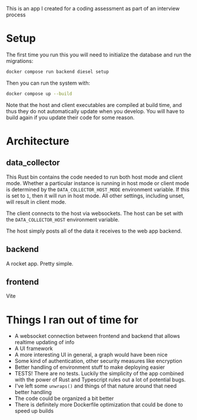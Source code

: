 This is an app I created for a coding assessment as part of an interview process

# Setup

The first time you run this you will need to initialize the database
and run the migrations:

```bash
docker compose run backend diesel setup
```

Then you can run the system with:

```bash
docker compose up --build
```

Note that the host and client executables are compiled at build time,
and thus they do not automatically update when you develop. You will have
to build again if you update their code for some reason.


# Architecture

## data_collector

This Rust bin contains the code needed to run both host mode and client mode.
Whether a particular instance is running in host mode or client mode is determined
by the `DATA_COLLECTOR_HOST_MODE` environment variable. If this is set to `1`, then
it will run in host mode. All other settings, including unset, will result in
client mode.

The client connects to the host via websockets. The host can be set with the
`DATA_COLLECTOR_HOST` environment variable.

The host simply posts all of the data it receives to the web app backend.

## backend

A rocket app. Pretty simple.

## frontend

Vite

# Things I ran out of time for

* A websocket connection between frontend and backend that allows realtime
updating of info
* A UI framework
* A more interesting UI in general, a graph would have been nice
* Some kind of authentication, other security measures like encryption
* Better handling of environment stuff to make deploying easier
* TESTS! There are no tests. Luckily the simplicity of the app combined with
the power of Rust and Typescript rules out a lot of potential bugs.
* I've left some `unwraps()` and things of that nature around that need better
handling
* The code could be organized a bit better
* There is definitely more Dockerfile optimization that could be done to speed up builds
